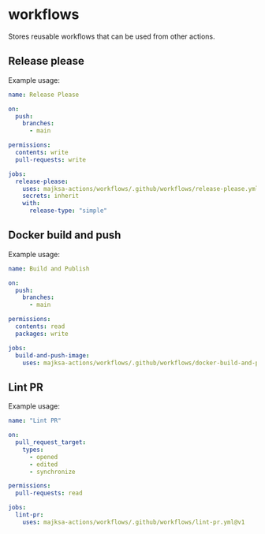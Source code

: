 # workflows

Stores reusable workflows that can be used from other actions.

## Release please

Example usage:

```yml
name: Release Please

on:
  push:
    branches:
      - main

permissions:
  contents: write
  pull-requests: write

jobs:
  release-please:
    uses: majksa-actions/workflows/.github/workflows/release-please.yml@v1
    secrets: inherit
    with:
      release-type: "simple"
```

## Docker build and push

Example usage:

```yml
name: Build and Publish

on:
  push:
    branches:
      - main

permissions:
  contents: read
  packages: write

jobs:
  build-and-push-image:
    uses: majksa-actions/workflows/.github/workflows/docker-build-and-push.yml@v1
```

## Lint PR

Example usage:

```yml
name: "Lint PR"

on:
  pull_request_target:
    types:
      - opened
      - edited
      - synchronize

permissions:
  pull-requests: read

jobs:
  lint-pr:
    uses: majksa-actions/workflows/.github/workflows/lint-pr.yml@v1
```
